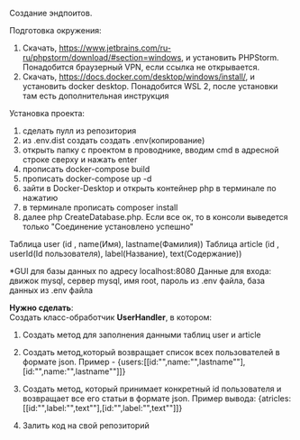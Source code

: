 Создание эндпоитов. 

Подготовка окружения:

1) Скачать, https://www.jetbrains.com/ru-ru/phpstorm/download/#section=windows, и установить PHPStorm. Понадобится браузерный VPN, если ссылка не открывается.
2) Скачать, https://docs.docker.com/desktop/windows/install/, и установить docker desktop. Понадобится WSL 2, после установки там есть дополнительная инструкция


Установка проекта:

  1. сделать пулл из репозитория
  2. из .env.dist создать создать .env(копирование)
  3. открыть папку с проектом в проводнике, вводим cmd в адресной строке сверху и нажать enter
  4. прописать docker-compose build
  5. прописать docker-compose up -d
  6. зайти в Docker-Desktop и открыть контейнер php в терминале по нажатию
  7. в терминале прописать composer install
  8. далее php CreateDatabase.php. Если все ок, то в консоли выведется только "Соединение установлено успешно"

Таблица user (id , name(Имя), lastname(Фамилия))
Таблица article (id , userId(Id пользователя), label(Название), text(Содержание))

*GUI для базы данных по адресу localhost:8080 Данные для входа: движок mysql, сервер mysql, имя root, пароль из .env файла, база данных из .env файла

**Нужно сделать**:\
Создать класс-обработчик **UserHandler**, в котором:
1) Создать метод для заполнения данными таблиц user и article

2) Создать метод,который возвращает список всех пользователей в формате json. Пример - {users:[[id:"",name:"",lastname""],[id:"",name:"",lastname""]]}

3) Создать метод, который принимает конкретный id пользователя и возвращает все его статьи в формате json. Пример вывода: {atricles:[[id:"",label:"",text""],[id:"",label:"",text""]]}

4) Залить код на свой репозиторий